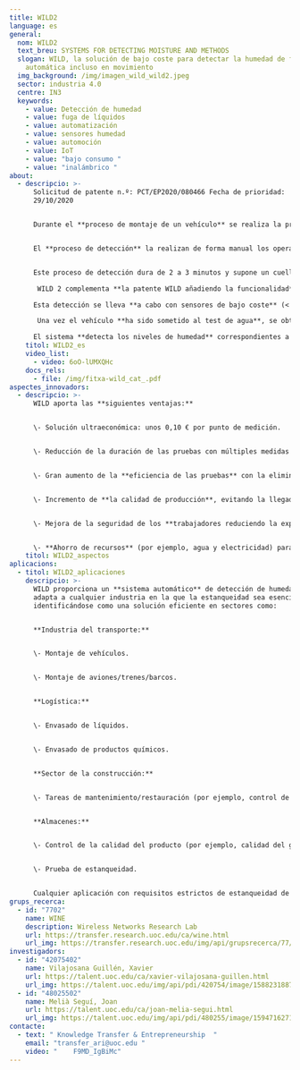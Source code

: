 ```yaml
---
title: WILD2
language: es
general:
  nom: WILD2
  text_breu: SYSTEMS FOR DETECTING MOISTURE AND METHODS
  slogan: WILD, la solución de bajo coste para detectar la humedad de forma
    automática incluso en movimiento
  img_background: /img/imagen_wild_wild2.jpeg
  sector: industria 4.0
  centre: IN3
  keywords:
    - value: Detección de humedad
    - value: fuga de líquidos
    - value: automatización
    - value: sensores humedad
    - value: automoción
    - value: IoT
    - value: "bajo consumo "
    - value: "inalámbrico "
about:
  - descripcio: >-
      Solicitud de patente n.º: PCT/EP2020/080466 Fecha de prioridad:
      29/10/2020 


      Durante el **proceso de montaje de un vehículo** se realiza la prueba de agua para comprobar la estanqueidad y detectar posibles entradas de agua en vehículo provocadas por agujeros, piezas mal ensambladas o arañazos. 


      El **proceso de detección** la realizan de forma manual los operarios de línea de producción, que utilizan equipos sensores de humedad. 


      Este proceso de detección dura de 2 a 3 minutos y supone un cuello de botella importante en la cadena de producción automatizada.

       WILD 2 complementa **la patente WILD añadiendo la funcionalidad** de detección automática de fugas de agua dentro del vehículo mientras está en movimiento. 

      Esta detección se lleva **a cabo con sensores de bajo coste** (< 0,15 €) inalámbricos y sin batería basados en tags RFID UHF comerciales, colocados previamente por los proveedores o durante el proceso de fabricación.

       Una vez el vehículo **ha sido sometido al test de agua**, se obtiene información de los sensores mediante lectores de RFID para determinar si ha habido alguna fuga de agua. 

      El sistema **detecta los niveles de humedad** correspondientes a una fuga y localiza automáticamente su posición, avisando al operario sin necesidad de su intervención directa.
    titol: WILD2_es
    video_list:
      - video: 6oO-lUMXQHc
    docs_rels:
      - file: /img/fitxa-wild_cat_.pdf
aspectes_innovadors:
  - descripcio: >-
      WILD aporta las **siguientes ventajas:** 


      \- Solución ultraeconómica: unos 0,10 € por punto de medición. 


      \- Reducción de la duración de las pruebas con múltiples medidas en pocos segundos, disminuyendo el tiempo de fabricación y permitiendo hacer mediciones en movimiento.


      \- Gran aumento de la **eficiencia de las pruebas** con la eliminación de errores provocados por la intervención humana. 


      \- Incremento de **la calidad de producción**, evitando la llegada al mercado de productos con fugas de agua. 


      \- Mejora de la seguridad de los **trabajadores reduciendo la exposición** a ambientes de trabajo nocivos. 


      \- **Ahorro de recursos** (por ejemplo, agua y electricidad) para cada unidad de producción.
    titol: WILD2_aspectos
aplicacions:
  - titol: WILD2_aplicaciones
    descripcio: >-
      WILD proporciona un **sistema automático** de detección de humedad que se
      adapta a cualquier industria en la que la estanqueidad sea esencial,
      identificándose como una solución eficiente en sectores como: 


      **Industria del transporte:** 


      \- Montaje de vehículos.


      \- Montaje de aviones/trenes/barcos. 


      **Logística:** 


      \- Envasado de líquidos. 


      \- Envasado de productos químicos. 


      **Sector de la construcción:** 


      \- Tareas de mantenimiento/restauración (por ejemplo, control de fugas de agua en grietas). 


      **Almacenes:**


      \- Control de la calidad del producto (por ejemplo, calidad del grano en los silos).


      \- Prueba de estanqueidad. 


      Cualquier aplicación con requisitos estrictos de estanqueidad de agua y problemas de accesibilidad.
grups_recerca:
  - id: "7702"
    name: WINE
    description: Wireless Networks Research Lab
    url: https://transfer.research.uoc.edu/ca/wine.html
    url_img: https://transfer.research.uoc.edu/img/api/grupsrecerca/77/image/1594216262171
investigadors:
  - id: "42075402"
    name: Vilajosana Guillén, Xavier
    url: https://talent.uoc.edu/ca/xavier-vilajosana-guillen.html
    url_img: https://talent.uoc.edu/img/api/pdi/420754/image/1588231887989
  - id: "48025502"
    name: Melià Seguí, Joan
    url: https://talent.uoc.edu/ca/joan-melia-segui.html
    url_img: https://talent.uoc.edu/img/api/pdi/480255/image/1594716271366
contacte:
  - text: " Knowledge Transfer & Entrepreneurship  "
    email: "transfer_ari@uoc.edu "
    video: "    F9MD_IgBiMc"
---
```

